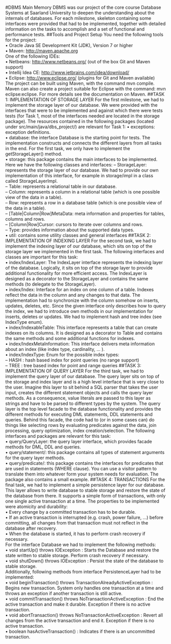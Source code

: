 #DBMS
Main Memory DBMS was our project of the core course Database Systems at Saarland University to deepen the understanding about the internals of databases. For each milestone, skeleton containing some interfaces were provided that had to be implemented, together with detailed information on the tasks to accomplish and a set of functional and performance tests.
##Tools and Project Setup
You need the following tools for the project: <br />
• Oracle Java SE Development Kit (JDK), Version 7 or higher <br />
• Maven: http://maven.apache.org <br />
One of the following IDEs: <br />
• Netbeans: http://www.netbeans.org/ (out of the box Git and Maven support) <br />
• Intellij Idea CE: http://www.jetbrains.com/idea/download/ <br />
• Eclipse: http://www.eclipse.org/ (plugins for Git and Maven available) <br />
The project can be built using Maven, with the command mvn compile. Maven can also create a project suitable for Eclipse with the command: mvn eclipse:eclipse. For more details see the documentation on Maven. 
##TASK 1: IMPLEMENTATION OF STORAGE LAYER
For the first milestone, we had to implement the storage layer of our database. We were provided with the interfaces that were to be implemented and against which there were tests tests (for Task 1, most of the interfaces needed are located in the storage package). The resources contained in the following packages (located under src/main/java/dbs_project/) are relevant for Task 1:
• exceptions: exception definitions. <br />
• database: the interface Database is the starting point for tests. The implementation constructs and connects the different layers from all tasks in the end. For the first task, we only have to implement the getStorageLayer() method. <br />
• storage: this package contains the main interfaces to be implemented. Here we have the following classes and interfaces:
– StorageLayer: represents the storage layer of our database. We had to provide our own implementation of this interface, for example in storage/impl in a class called StorageLayerImpl. <br />
– Table: represents a relational table in our database. <br />
– Column: represents a column in a relational table (which is one possible view of the data in a table). <br />
– Row: represents a row in a database table (which is one possible view of the data in a table). <br />
– [Table|Column|Row]MetaData: meta information and properties for tables, columns and rows. <br />
– [Column|Row]Cursor: cursors to iterate over columns and rows. <br />
– Type: provides information about the supported data types. <br />
• util: contains some utility classes and general interfaces 
##TASK 2: IMPLEMENTATION OF INDEXING LAYER
For the second task, we had to implement the indexing layer of our database, which sits on top of the storage layer we implemented in the first task. The following interfaces and classes are important for this task: <br />
• index/IndexLayer: The IndexLayer interface represents the indexing layer of the database. Logically, it sits on top of the storage layer to provide additional functionality for more efficient access. The IndexLayer is designed as a decorator to the StorageLayer and contains the same methods (to delegate to the StorageLayer). <br />
• index/Index: Interface for an index on one column of a table. Indexes reflect the data in the column and any changes to that data. The implementation had to synchronize with the column somehow on inserts, updates, deletes, etc. Since the given interface only describes how to query the index, we had to introduce own methods in our implementation for inserts, deletes or updates. We had to implement hash and tree index (see IndexType enum). <br />
• index/IndexableTable: This interface represents a table that can create indexes on its columns. It is designed as a decorator to Table and contains the same methods and some additional functions for indexes. <br />
• index/IndexMetaInformation: This interface delivers meta information about an index (like index type, cardinality, ... ). <br />
• index/IndexType: Enum for the possible index types: <br />
– HASH : hash based index for point queries (no range support) <br />
– TREE : tree based index for point and range queries 
##TASK 3: IMPLEMENTATION OF QUERY LAYER 
For the third task, we had to implement the query layer of our database. The query layer sits on top of the storage and index layer and is a high level interface that is very close to the user. Imagine this layer to sit behind a SQL parser that takes the user input, creates the different statement objects and calls the query layer methods. As a consequence, value literals are passed to this layer as strings and have to be parsed to different types by the system. The query layer is the top level facade to the database functionality and provides the different methods for executing DML statements, DDL statements and queries. Behind this facade, the code had to (or in some cases can) do things like selecting rows by evaluating predicates against the data, join processing, query optimization, index creation/selection. The following interfaces and packages are relevant for this task: <br />
• query/QueryLayer: the query layer interface, which provides facade methods for DML, DDL and queries. <br />
• query/statement/: this package contains all types of statement arguments for the query layer methods. <br />
• query/predicate/: this package contains the interfaces for predicates that are used in statements (WHERE clause). You can use a visitor pattern to translate them into whatever form your system needs for evaluation. The package also contains a small example. 
##TASK 4: TRANSACTIONS 
For the final task, we had to implement a simple persistence layer for our database. This layer allows to write database to stable storage and restore the state of the database from there. It supports a simple form of transactions, with only one single active transaction at a time. The properties to be implemented were atomicity and durability: <br />
• Every change by a committed transaction has to be durable. <br />
• If an active transaction is interrupted (e.g. crash, power failure, ...) before committing, all changes from that transaction must not reflect in the database after recovery. <br />
• When the database is started, it has to perform crash recovery if necessary. <br />
For the interface Database we had to implement the following methods: <br />
• void startUp() throws IOException : Starts the Database and restore the state written to stable storage. Perform crash recovery if necessary. <br />
• void shutDown() throws IOException : Persist the state of the database to stable storage. <br />
Additionally, following methods from interface PersistenceLayer had to be implemented: <br />
• void beginTransaction() throws TransactionAlreadyActiveException : Begins new transaction. System only handles one transaction at a time and throws an exception if another transaction is still active. <br />
• void commitTransaction() throws NoTransactionActiveException : End the active transaction and make it durable. Exception if there is no active transaction. <br />
• void abortTransaction() throws NoTransactionActiveException : Revert all changes from the active transaction and end it. Exception if there is no active transaction. <br />
• boolean hasActiveTransaction() : Indicates if there is an uncommitted transaction.
